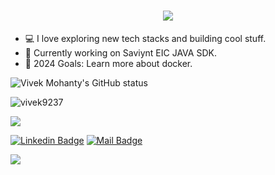 <h1 align="center">
  <a href="https://git.io/typing-svg">
    <img src="https://readme-typing-svg.herokuapp.com/?lines=Hello,+There!+👋;Nice+to+meet+you!&center=true&size=30">
  </a>
</h1>


- 💻 I love exploring new tech stacks and building cool stuff.
- 🔨 Currently working on Saviynt EIC JAVA SDK.
- 🥅 2024 Goals: Learn more about docker.


<p>
  <img align="center" src="https://github-readme-stats.vercel.app/api?username=vivek9237&show_icons=true&include_all_commits=true&theme=algolia&hide_border=true" alt="Vivek Mohanty's GitHub status" />
</p>
<p>
  <img align="center" src="https://github-readme-streak-stats.herokuapp.com/?user=vivek9237&theme=algolia&hide_border=true" alt="vivek9237" />
</p>



<img align="center" src="https://github-readme-stats.vercel.app/api/top-langs/?username=vivek9237&layout=compact&theme=algolia&hide_border=true&&langs_count=10" />



[![Linkedin Badge](https://img.shields.io/badge/vivek9237-0077B5?style=for-the-badge&logo=linkedin&logoColor=white)](https://www.linkedin.com/in/vivek9237/)
[![Mail Badge](https://img.shields.io/badge/vivek.ku.mohanty@gmail.com-D14836?style=for-the-badge&logo=gmail&logoColor=white)](mailto:vivek.ku.mohanty@gmail.com)

![](https://komarev.com/ghpvc/?username=vivek9237&color=brightgreen)
